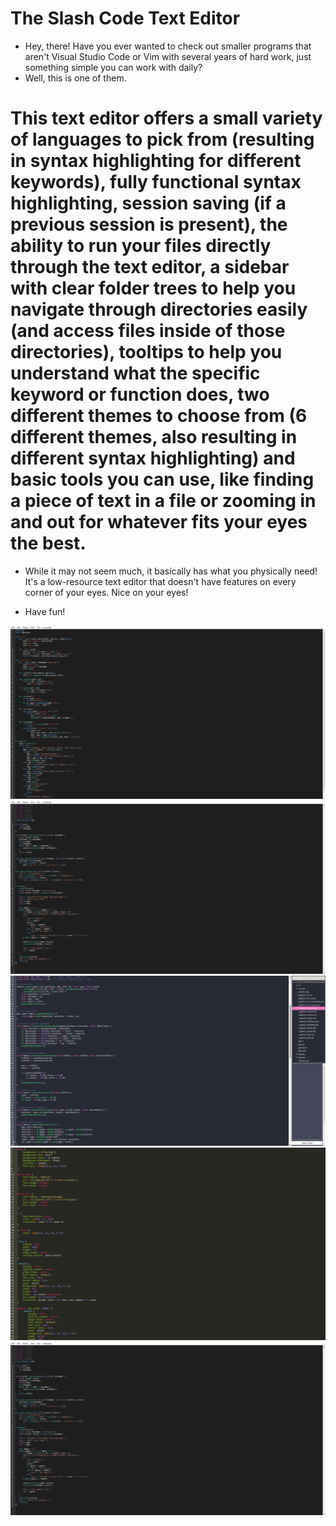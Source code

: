 # The Slash Code Text Editor

* Hey, there! Have you ever wanted to check out smaller programs that aren't Visual Studio Code or Vim with several years of hard work, just something simple you can work with daily?
* Well, this is one of them.
# This text editor offers a small variety of languages to pick from (resulting in syntax highlighting for different keywords), fully functional syntax highlighting, session saving (if a previous session is present), the ability to run your files directly through the text editor, a sidebar with clear folder trees to help you navigate through directories easily (and access files inside of those directories), tooltips to help you understand what the specific keyword or function does, two different themes to choose from (6 different themes, also resulting in different syntax highlighting) and basic tools you can use, like finding a piece of text in a file or zooming in and out for whatever fits your eyes the best.
* While it may not seem much, it basically has what you physically need! It's a low-resource text editor that doesn't have features on every corner of your eyes. Nice on your eyes!
- Have fun!

![How it will look like in a Python script.](python.png)
![How it will look like in a C++ script.](cpp.png)
![A second example of how it will look like in a C++ script.](cpp_2.png)
![How it will look like in a CSS script.](css.png)
![How it will look like in a C++ script.](cpp.png)

